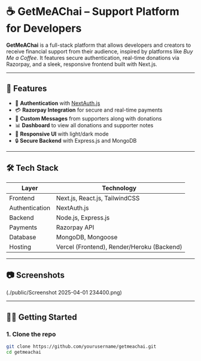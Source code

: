 # ☕ GetMeAChai – Support Platform for Developers

**GetMeAChai** is a full-stack platform that allows developers and creators to receive financial support from their audience, inspired by platforms like *Buy Me a Coffee*. It features secure authentication, real-time donations via Razorpay, and a sleek, responsive frontend built with Next.js.

---

## 🚀 Features

- 🔐 **Authentication** with [NextAuth.js](https://next-auth.js.org/)  
- 💳 **Razorpay Integration** for secure and real-time payments  
- 🧾 **Custom Messages** from supporters along with donations  
- 📊 **Dashboard** to view all donations and supporter notes  
- 🌙 **Responsive UI** with light/dark mode  
- 🔒 **Secure Backend** with Express.js and MongoDB

---

## 🛠 Tech Stack

| Layer        | Technology                     |
|--------------|--------------------------------|
| Frontend     | Next.js, React.js, TailwindCSS |
| Authentication | NextAuth.js                  |
| Backend      | Node.js, Express.js            |
| Payments     | Razorpay API                   |
| Database     | MongoDB, Mongoose              |
| Hosting      | Vercel (Frontend), Render/Heroku (Backend) |

---

## 📷 Screenshots
(./public/Screenshot 2025-04-01 234400.png)


---

## 🧑‍💻 Getting Started

### 1. Clone the repo

```bash
git clone https://github.com/yourusername/getmeachai.git
cd getmeachai
